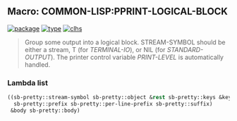 ## Macro: COMMON-LISP:PPRINT-LOGICAL-BLOCK
[![package](https://img.shields.io/badge/Package-COMMON--LISP-5f9ea0.svg?style=social&colorA=999999)](../) [![type](https://img.shields.io/badge/Type-Macro-5f9ea0.svg?style=social&colorA=999999)](../#macro) [![clhs](https://img.shields.io/badge/CLHS-PPRINT--LOGICAL--BLOCK-5f9ea0.svg?style=social&colorA=999999)](http://www.lispworks.com/documentation/HyperSpec/Body/m_ppr_lo.htm) 

> Group some output into a logical block. STREAM-SYMBOL should be either a
> stream, T (for *TERMINAL-IO*), or NIL (for *STANDARD-OUTPUT*). The printer
> control variable *PRINT-LEVEL* is automatically handled.

### Lambda list
```cl
((sb-pretty::stream-symbol sb-pretty::object &rest sb-pretty::keys &key
  sb-pretty::prefix sb-pretty::per-line-prefix sb-pretty::suffix)
 &body sb-pretty::body)
```
